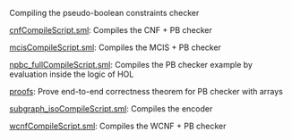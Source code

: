 Compiling the pseudo-boolean constraints checker

[cnfCompileScript.sml](cnfCompileScript.sml):
Compiles the CNF + PB checker

[mcisCompileScript.sml](mcisCompileScript.sml):
Compiles the MCIS + PB checker

[npbc_fullCompileScript.sml](npbc_fullCompileScript.sml):
Compiles the PB checker example by evaluation inside the logic of HOL

[proofs](proofs):
Prove end-to-end correctness theorem for PB checker with arrays

[subgraph_isoCompileScript.sml](subgraph_isoCompileScript.sml):
Compiles the encoder

[wcnfCompileScript.sml](wcnfCompileScript.sml):
Compiles the WCNF + PB checker
